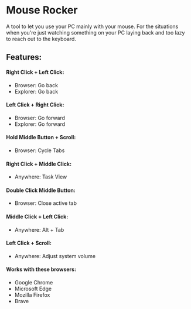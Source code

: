 # Mouse Rocker
A tool to let you use your PC mainly with your mouse.
For the situations when you're just watching something on your PC laying back and too lazy to reach out to the keyboard.
## Features:
#### Right Click + Left Click:
- Browser: Go back
- Explorer: Go back
#### Left Click + Right Click:
- Browser: Go forward
- Explorer: Go forward
#### Hold Middle Button + Scroll:
- Browser: Cycle Tabs
#### Right Click + Middle Click:
- Anywhere: Task View  
#### Double Click Middle Button:
- Browser: Close active tab
#### Middle Click + Left Click:
- Anywhere: Alt + Tab
#### Left Click + Scroll:
- Anywhere: Adjust system volume
#### Works with these browsers:
- Google Chrome  
- Microsoft Edge  
- Mozilla Firefox  
- Brave
